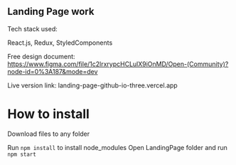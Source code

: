 ## Landing Page work

Tech stack used:

React.js, Redux, StyledComponents


Free design document: https://www.figma.com/file/1c2lrxrypcHCLulX9iOnMD/Open-(Community)?node-id=0%3A187&mode=dev

Live version link: landing-page-github-io-three.vercel.app

# How to install

Download files to any folder

Run `npm install` to install node_modules
Open LandingPage folder and run `npm start`
